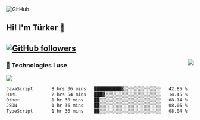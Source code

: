 ![GitHub](https://github.com/turkwr/turkwr/assets/63150613/e5462c44-ccab-48a0-8a33-9f1ea91ff35d)
<!-- ## Hi! I'm Türker 🖐️ -->
##  Hi! I'm Türker 👋
## [![GitHub followers](https://img.shields.io/github/followers/turkwr?color=333&label=Follow&logo=github&logoColor=fff&style=flat-square)](https://github.com/turkwr?tab=followers)
<a href="https://discord.com/users/162740870607536128">
 <img src="https://lanyard.cnrad.dev/api/162740870607536128?hideTimestamp=true&idleMessage=Just%20chillin'%20at%20the%20moment&bg=161a23&animated=true" align="right" />
</a>

### 🧠 Technologies I use
![](https://skillicons.dev/icons?i=js,ts,py,php,html,css,tailwind,bootstrap,nodejs,express,react,nextjs&theme=dark&perline=4)

<!--START_SECTION:waka-->

```txt
JavaScript       8 hrs 36 mins   ██████████▓░░░░░░░░░░░░░░   42.85 %
HTML             2 hrs 54 mins   ███▓░░░░░░░░░░░░░░░░░░░░░   14.45 %
Other            1 hr 38 mins    ██░░░░░░░░░░░░░░░░░░░░░░░   08.14 %
JSON             1 hr 36 mins    ██░░░░░░░░░░░░░░░░░░░░░░░   08.05 %
TypeScript       1 hr 36 mins    ██░░░░░░░░░░░░░░░░░░░░░░░   08.04 %
```

<!--END_SECTION:waka-->
